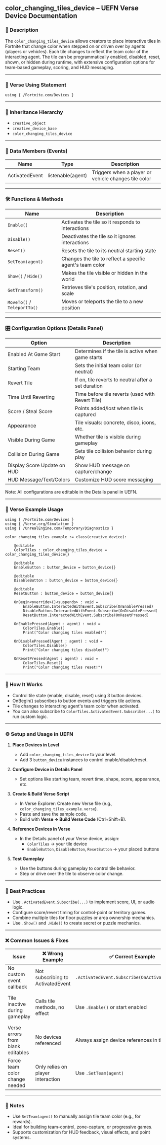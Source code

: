 ## color_changing_tiles_device – UEFN Verse Device Documentation

### 🔹 Description
The `color_changing_tiles_device` allows creators to place interactive tiles in Fortnite that change color when stepped on or driven over by agents (players or vehicles). Each tile changes to reflect the team color of the interacting agent. The tile can be programmatically enabled, disabled, reset, shown, or hidden during runtime, with extensive configuration options for team-based gameplay, scoring, and HUD messaging.

---

### 🧱 Verse Using Statement
```verse
using { /Fortnite.com/Devices }
```

---

### 🔗 Inheritance Hierarchy
- `creative_object`
- `creative_device_base`
- `color_changing_tiles_device`

---

### 🧩 Data Members (Events)
| Name            | Type             | Description                                      |
|-----------------|------------------|--------------------------------------------------|
| ActivatedEvent  | listenable(agent)| Triggers when a player or vehicle changes tile color |

---

### 🛠️ Functions & Methods
| Name             | Description                                                    |
|------------------|----------------------------------------------------------------|
| `Enable()`       | Activates the tile so it responds to interactions              |
| `Disable()`      | Deactivates the tile so it ignores interactions                |
| `Reset()`        | Resets the tile to its neutral starting state                 |
| `SetTeam(agent)` | Changes the tile to reflect a specific agent's team color      |
| `Show()` / `Hide()` | Makes the tile visible or hidden in the world                |
| `GetTransform()` | Retrieves tile's position, rotation, and scale                 |
| `MoveTo()` / `TeleportTo()` | Moves or teleports the tile to a new position         |

---

### 🎛 Configuration Options (Details Panel)
| Option                        | Description                                                      |
|-------------------------------|------------------------------------------------------------------|
| Enabled At Game Start         | Determines if the tile is active when game starts               |
| Starting Team                 | Sets the initial team color (or neutral)                        |
| Revert Tile                   | If on, tile reverts to neutral after a set duration             |
| Time Until Reverting          | Time before tile reverts (used with Revert Tile)               |
| Score / Steal Score           | Points added/lost when tile is captured                        |
| Appearance                    | Tile visuals: concrete, disco, icons, etc.                     |
| Visible During Game           | Whether tile is visible during gameplay                        |
| Collision During Game         | Sets tile collision behavior during play                       |
| Display Score Update on HUD   | Show HUD message on capture/change                             |
| HUD Message/Text/Colors       | Customize HUD score messaging                                  |

Note: All configurations are editable in the Details panel in UEFN.

---

### 🧰 Verse Example Usage
```verse
using { /Fortnite.com/Devices }
using { /Verse.org/Simulation }
using { /UnrealEngine.com/Temporary/Diagnostics }

color_changing_tiles_example := class(creative_device):

    @editable
    ColorTiles : color_changing_tiles_device = color_changing_tiles_device{}

    @editable
    EnableButton : button_device = button_device{}

    @editable
    DisableButton : button_device = button_device{}

    @editable
    ResetButton : button_device = button_device{}

    OnBegin<override>()<suspends> : void =
        EnableButton.InteractedWithEvent.Subscribe(OnEnablePressed)
        DisableButton.InteractedWithEvent.Subscribe(OnDisablePressed)
        ResetButton.InteractedWithEvent.Subscribe(OnResetPressed)

    OnEnablePressed(Agent : agent) : void =
        ColorTiles.Enable()
        Print("Color changing tiles enabled!")

    OnDisablePressed(Agent : agent) : void =
        ColorTiles.Disable()
        Print("Color changing tiles disabled!")

    OnResetPressed(Agent : agent) : void =
        ColorTiles.Reset()
        Print("Color changing tiles reset!")
```

---

### 🧪 How It Works
- Control tile state (enable, disable, reset) using 3 button devices.
- OnBegin() subscribes to button events and triggers tile actions.
- Tile changes to interacting agent's team color when activated.
- You can also subscribe to `ColorTiles.ActivatedEvent.Subscribe(...)` to run custom logic.

---

### ⚙️ Setup and Usage in UEFN
1. **Place Devices in Level**
   - Add `color_changing_tiles_device` to your level.
   - Add 3 `button_device` instances to control enable/disable/reset.

2. **Configure Device in Details Panel**
   - Set options like starting team, revert time, shape, score, appearance, etc.

3. **Create & Build Verse Script**
   - In Verse Explorer: Create new Verse file (e.g., `color_changing_tiles_example.verse`).
   - Paste and save the sample code.
   - Build with **Verse → Build Verse Code** (Ctrl+Shift+B).

4. **Reference Devices in Verse**
   - In the Details panel of your Verse device, assign:
     - `ColorTiles` → your tile device
     - `EnableButton`, `DisableButton`, `ResetButton` → your placed buttons

5. **Test Gameplay**
   - Use the buttons during gameplay to control tile behavior.
   - Step or drive over the tile to observe color change.

---

### 🧠 Best Practices
- Use `.ActivatedEvent.Subscribe(...)` to implement score, UI, or audio logic.
- Configure score/revert timing for control-point or territory games.
- Combine multiple tiles for floor puzzles or area ownership mechanics.
- Use `.Show()` and `.Hide()` to create secret or puzzle mechanics.

---

### ❌ Common Issues & Fixes
| Issue                             | ❌ Wrong Example                     | ✅ Correct Example                                | Explanation                                               |
|----------------------------------|--------------------------------------|--------------------------------------------------|-----------------------------------------------------------|
| No custom event callback         | Not subscribing to ActivatedEvent    | `.ActivatedEvent.Subscribe(OnActivatedHandler)`  | Required to run logic when tile is triggered             |
| Tile inactive during gameplay    | Calls tile methods, no effect        | Use `.Enable()` or start enabled                 | Tile must be enabled to respond to interactions          |
| Verse errors from blank editables| No devices referenced                | Always assign device references in the editor    | Device links must be made in Details panel               |
| Force team color change needed   | Only relies on player interaction    | Use `.SetTeam(agent)`                            | Set color directly without needing interaction           |

---

### 📌 Notes
- Use `SetTeam(agent)` to manually assign tile team color (e.g., for rewards).
- Ideal for building team-control, zone-capture, or progressive games.
- Supports customization for HUD feedback, visual effects, and point systems.

